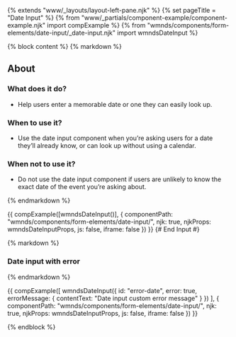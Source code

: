 {% extends "www/_layouts/layout-left-pane.njk" %}
{% set pageTitle = "Date Input" %}
{% from "www/_partials/component-example/component-example.njk" import compExample %}
{% from "wmnds/components/form-elements/date-input/_date-input.njk" import wmndsDateInput %}

{% block content %}
{% markdown %}

## About

### What does it do?

- Help users enter a memorable date or one they can easily look up.

### When to use it?

- Use the date input component when you’re asking users for a date they’ll already know, or can look up without using a calendar.

### When not to use it?

- Do not use the date input component if users are unlikely to know the exact date of the event you’re asking about.

{% endmarkdown %}

{{
    compExample([wmndsDateInput()], {
      componentPath: "wmnds/components/form-elements/date-input/",
      njk: true,
      njkProps: wmndsDateInputProps,
      js: false,
      iframe: false
    })
}}
{# End Input #}

{% markdown %}

### Date input with error

{% endmarkdown %}

{{
    compExample([
      wmndsDateInput({
        id: "error-date",
        error: true,
        errorMessage: {
          contentText: "Date input custom error message"
        }
      })
    ], {
      componentPath: "wmnds/components/form-elements/date-input/",
      njk: true,
      njkProps: wmndsDateInputProps,
      js: false,
      iframe: false
    })
}}

{% endblock %}
